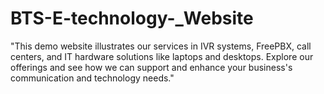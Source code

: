 # BTS-E-technology-_Website
"This demo website illustrates our services in IVR systems, FreePBX, call centers, and IT hardware solutions like laptops and desktops. Explore our offerings and see how we can support and enhance your business's communication and technology needs."
